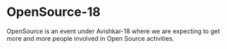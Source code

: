 # OpenSource-18
OpenSource is an event under Avishkar-18 where we are expecting to get more and more people involved in Open Source activities.
